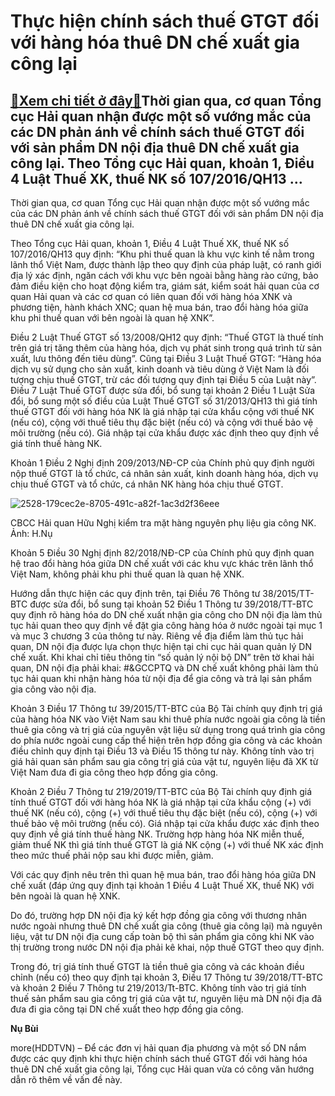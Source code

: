 Thực hiện chính sách thuế GTGT đối với hàng hóa thuê DN chế xuất gia công lại
=============================================================================

[:gift:Xem chi tiết ở đây:gift:](https://hddtvn.com/thuc-hien-chinh-sach-thue-gtgt-doi-voi-hang-hoa-thue-dn-che-xuat-gia-cong-lai-2/)Thời gian qua, cơ quan Tổng cục Hải quan nhận được một số vướng mắc của các DN phản ánh về chính sách thuế GTGT đối với sản phẩm DN nội địa thuê DN chế xuất gia công lại. Theo Tổng cục Hải quan, khoản 1, Điều 4 Luật Thuế XK, thuế NK số 107/2016/QH13 …
-----------------------------------------------------------------------------------------------------------------------------------------------------------------------------------------------------------------------------------------------------------


Thời gian qua, cơ quan Tổng cục Hải quan nhận được một số vướng mắc của các DN phản ánh về chính sách thuế GTGT đối với sản phẩm DN nội địa thuê DN chế xuất gia công lại.


Theo Tổng cục Hải quan, khoản 1, Điều 4 Luật Thuế XK, thuế NK số 107/2016/QH13 quy định: “Khu phi thuế quan là khu vực kinh tế nằm trong lãnh thổ Việt Nam, được thành lập theo quy định của pháp luật, có ranh giới địa lý xác định, ngăn cách với khu vực bên ngoài bằng hàng rào cứng, bảo đảm điều kiện cho hoạt động kiểm tra, giám sát, kiểm soát hải quan của cơ quan Hải quan và các cơ quan có liên quan đối với hàng hóa XNK và phương tiện, hành khách XNC; quan hệ mua bán, trao đổi hàng hóa giữa khu phi thuế quan với bên ngoài là quan hệ XNK”.


Điều 2 Luật Thuế GTGT số 13/2008/QH12 quy định: “Thuế GTGT là thuế tính trên giá trị tăng thêm của hàng hóa, dịch vụ phát sinh trong quá trình từ sản xuất, lưu thông đến tiêu dùng”. Cũng tại Điều 3 Luật Thuế GTGT: “Hàng hóa dịch vụ sử dụng cho sản xuất, kinh doanh và tiêu dùng ở Việt Nam là đối tượng chịu thuế GTGT, trừ các đối tượng quy định tại Điều 5 của Luật này”. Điều 7 Luật Thuế GTGT được sửa đổi, bổ sung tại khoản 2 Điều 1 Luật Sửa đổi, bổ sung một số điều của Luật Thuế GTGT số 31/2013/QH13 thì giá tính thuế GTGT đối với hàng hóa NK là giá nhập tại cửa khẩu cộng với thuế NK (nếu có), cộng với thuế tiêu thụ đặc biệt (nếu có) và cộng với thuế bảo vệ môi trường (nếu có). Giá nhập tại cửa khẩu được xác định theo quy định về giá tính thuế hàng NK.


Khoản 1 Điều 2 Nghị định 209/2013/NĐ-CP của Chính phủ quy định người nộp thuế GTGT là tổ chức, cá nhân sản xuất, kinh doanh hàng hóa, dịch vụ chịu thuế GTGT và tổ chức, cá nhân NK hàng hóa chịu thuế GTGT.





![2528-179cec2e-8705-491c-a82f-1ac3d2f36eee](https://hddtvn.com/wp-content/uploads/2021/01/2528_179CEC2E-8705-491C-A82F-1AC3D2F36EEE.jpg "CBCC Hải quan Hữu Nghị kiểm tra mặt hàng nguyên phụ liệu gia công NK. Ảnh: H.Nụ")


CBCC Hải quan Hữu Nghị kiểm tra mặt hàng nguyên phụ liệu gia công NK. Ảnh: H.Nụ



Khoản 5 Điều 30 Nghị định 82/2018/NĐ-CP của Chính phủ quy định quan hệ trao đổi hàng hóa giữa DN chế xuất với các khu vực khác trên lãnh thổ Việt Nam, không phải khu phi thuế quan là quan hệ XNK.


Hướng dẫn thực hiện các quy định trên, tại Điều 76 Thông tư 38/2015/TT-BTC được sửa đổi, bổ sung tại khoản 52 Điều 1 Thông tư 39/2018/TT-BTC quy định rõ hàng hóa do DN chế xuất nhận gia công cho DN nội địa làm thủ tục hải quan theo quy định về đặt gia công hàng hóa ở nước ngoài tại mục 1 và mục 3 chương 3 của thông tư này. Riêng về địa điểm làm thủ tục hải quan, DN nội địa được lựa chọn thực hiện tại chi cục hải quan quản lý DN chế xuất. Khi khai chỉ tiêu thông tin “số quản lý nội bộ DN” trên tờ khai hải quan, DN nội địa phải khai: #&GCCPTQ và DN chế xuất không phải làm thủ tục hải quan khi nhận hàng hóa từ nội địa để gia công và trả lại sản phẩm gia công vào nội địa.


Khoản 3 Điều 17 Thông tư 39/2015/TT-BTC của Bộ Tài chính quy định trị giá của hàng hóa NK vào Việt Nam sau khi thuê phía nước ngoài gia công là tiền thuê gia công và trị giá của nguyên vật liệu sử dụng trong quá trình gia công do phía nước ngoài cung cấp thể hiện trên hợp đồng gia công và các khoản điều chỉnh quy định tại Điều 13 và Điều 15 thông tư này. Không tính vào trị giá hải quan sản phẩm sau gia công trị giá của vật tư, nguyên liệu đã XK từ Việt Nam đưa đi gia công theo hợp đồng gia công.


Khoản 2 Điều 7 Thông tư 219/2019/TT-BTC của Bộ Tài chính quy định giá tính thuế GTGT đối với hàng hóa NK là giá nhập tại cửa khẩu cộng (+) với thuế NK (nếu có), cộng (+) với thuế tiêu thụ đặc biệt (nếu có), cộng (+) với thuế bảo vệ môi trường (nếu có). Giá nhập tại cửa khẩu được xác định theo quy định về giá tính thuế hàng NK. Trường hợp hàng hóa NK miễn thuế, giảm thuế NK thì giá tính thuế GTGT là giá NK cộng (+) với thuế NK xác định theo mức thuế phải nộp sau khi được miễn, giảm.


Với các quy định nêu trên thì quan hệ mua bán, trao đổi hàng hóa giữa DN chế xuất (đáp ứng quy định tại khoản 1 Điều 4 Luật Thuế XK, thuế NK) với bên ngoài là quan hệ XNK.


Do đó, trường hợp DN nội địa ký kết hợp đồng gia công với thương nhân nước ngoài nhưng thuê DN chế xuất gia công (thuê gia công lại) mà nguyên liệu, vật tư DN nội địa cung cấp toàn bộ thì sản phẩm gia công khi NK vào thị trường trong nước DN nội địa phải kê khai, nộp thuế GTGT theo quy định.


Trong đó, trị giá tính thuế GTGT là tiền thuê gia công và các khoản điều chỉnh (nếu có) theo quy định tại khoản 3, Điều 17 Thông tư 39/2018/TT-BTC và khoản 2 Điều 7 Thông tư 219/2013/Tt-BTC. Không tính vào trị giá tính thuế sản phẩm sau gia công trị giá của vật tư, nguyên liệu mà DN nội địa đã đưa đi gia công tại DN chế xuất theo hợp đồng gia công.




**Nụ Bùi**



more(HDDTVN) – Để các đơn vị hải quan địa phương và một số DN nắm được các quy định khi thực hiện chính sách thuế GTGT đối với hàng hóa thuê DN chế xuất gia công lại, Tổng cục Hải quan vừa có công văn hướng dẫn rõ thêm về vấn đề này.

